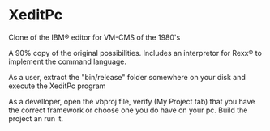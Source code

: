 # XeditPc
Clone of the IBM® editor for VM-CMS of the 1980's

A 90% copy of the original possibilities. Includes an interpretor for Rexx® to implement the command language.

As a user, extract the "bin/release" folder somewhere on your disk and execute the XeditPc program

As a develloper, open the vbproj file, verify (My Project tab) that you have the correct framework or choose one you do have on your pc.
Build the project an run it.


